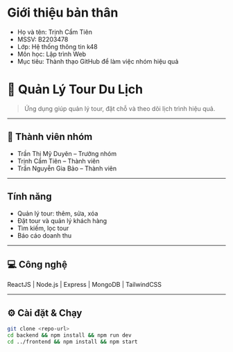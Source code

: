 # Giới thiệu bản thân

- Họ và tên: Trịnh Cẩm Tiên
- MSSV: B2203478
- Lớp: Hệ thống thông tin k48
- Môn học: Lập trình Web
- Mục tiêu: Thành thạo GitHub để làm việc nhóm hiệu quả
  
# 🧳 Quản Lý Tour Du Lịch

> Ứng dụng giúp quản lý tour, đặt chỗ và theo dõi lịch trình hiệu quả.

---

## 👥 Thành viên nhóm

- Trần Thị Mỹ Duyên – Trưởng nhóm   
- Trịnh Cẩm Tiên –  Thành viên
- Trần Nguyễn Gia Bảo – Thành viên

---

## Tính năng

- Quản lý tour: thêm, sửa, xóa  
- Đặt tour và quản lý khách hàng  
- Tìm kiếm, lọc tour  
- Báo cáo doanh thu  

---

## 💻 Công nghệ

ReactJS | Node.js | Express | MongoDB | TailwindCSS

---

## ⚙️ Cài đặt & Chạy

```bash
git clone <repo-url>
cd backend && npm install && npm run dev
cd ../frontend && npm install && npm start
